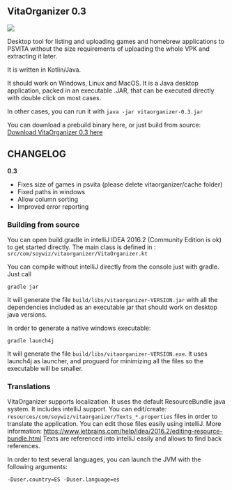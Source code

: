 ## VitaOrganizer 0.3

![](extra/screenshot-0.3.png)

Desktop tool for listing and uploading games and homebrew applications to PSVITA without the size requirements
of uploading the whole VPK and extracting it later.

It is written in Kotlin/Java.

It should work on Windows, Linux and MacOS. It is a Java desktop application, packed in an executable .JAR, that
can be executed directly with double click on most cases.

In other cases, you can run it with `java -jar vitaorganizer-0.3.jar`

You can download a prebuild binary here, or just build from source:
[Download VitaOrganizer 0.3 here](https://github.com/soywiz/vitaorganizer/releases/download/0.3/vitaorganizer-0.3.jar)

## CHANGELOG

**0.3**

* Fixes size of games in psvita (please delete vitaorganizer/cache folder)
* Fixed paths in windows
* Allow column sorting
* Improved error reporting

### Building from source

You can open build.gradle in intelliJ IDEA 2016.2 (Community Edition is ok) to get started directly.
The main class is defined in : `src/com/soywiz/vitaorganizer/VitaOrganizer.kt`

You can compile without intelliJ directly from the console just with gradle. Just call

```
gradle jar
```

It will generate the file `build/libs/vitaorganizer-VERSION.jar` with all the dependencies included as an executable jar
that should work on desktop java versions.

In order to generate a native windows executable:

```
gradle launch4j
```

It will generate the file `build/libs/vitaorganizer-VERSION.exe`. It uses launch4j as launcher,
and proguard for minimizing all the files so the executable will be smaller.

### Translations

VitaOrganizer supports localization. It uses the default ResourceBundle java system. It includes intelliJ support.
You can edit/create: `resources/com/soywiz/vitaorganizer/Texts_*.properties` files in order to translate the application.
You can edit those files easily using intelliJ. More information: https://www.jetbrains.com/help/idea/2016.2/editing-resource-bundle.html
Texts are referenced into intelliJ easily and allows to find back references.

In order to test several languages, you can launch the JVM with the following arguments:
```
-Duser.country=ES -Duser.language=es
```
